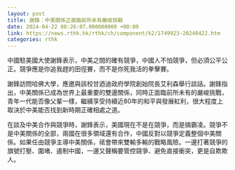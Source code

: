 ```yaml
---
layout: post
title: 謝鋒︰中美關係正面臨前所未有嚴峻挑戰
date: 2024-04-22 08:26:07.000000000 +08:00
link: https://news.rthk.hk/rthk/ch/component/k2/1749923-20240422.htm
categories: rthk
---
```


中國駐美國大使謝鋒表示，中美之間的確有競爭，中國人不怕競爭，但必須公平公正。競爭應是你追我趕的田徑賽，而不是你死我活的拳擊賽。

謝鋒訪問哈佛大學，應邀與該校甘迺迪政府學院創始院長艾利森舉行談話。謝鋒指出，中美關係已成為世界上最重要的雙邊關係，同時正面臨前所未有的嚴峻挑戰，青年一代能否像父輩一樣，繼續享受持續近80年的和平與發展紅利，很大程度上取決於中美能否找到新時期正確相處之道。

在談及中美合作與競爭時，謝鋒表示，美國現在不是在競爭，而是搞霸凌。競爭不是中美關係的全部，兩國在很多領域還有合作，中國反對以競爭定義整個中美關係。如果任由競爭主導中美關係，祗會帶來雙輸多輸的戰略風險。一邊打著競爭的旗號打壓、圍堵、遏制中國，一邊又聲稱要管控競爭、避免直接衝突，更是自欺欺人。

